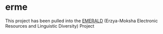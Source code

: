 # erme
This project has been pulled into the [EMERALD](https://github.com/rueter/EMERALD)
(Erzya-Moksha Electronic Resources and Linguistic Diversity) Project

